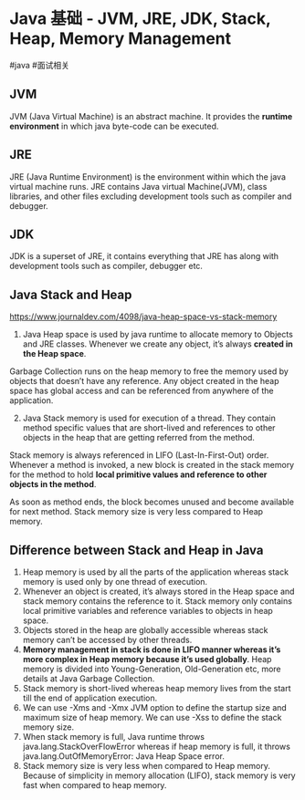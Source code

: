 # Java 基础 - JVM, JRE, JDK, Stack, Heap, Memory Management
#java
#面试相关

## JVM
JVM (Java Virtual Machine) is an abstract machine. It provides the **runtime environment** in which java byte-code can be executed.

## JRE
JRE (Java Runtime Environment) is the environment within which the java virtual machine runs. JRE contains Java virtual Machine(JVM), class libraries, and other files excluding development tools such as compiler and debugger.

## JDK
JDK is a superset of JRE, it contains everything that JRE has along with development tools such as compiler, debugger etc.

## Java Stack and Heap
https://www.journaldev.com/4098/java-heap-space-vs-stack-memory
1. Java Heap space is used by java runtime to allocate memory to Objects and JRE classes. Whenever we create any object, it’s always **created in the Heap space**.

Garbage Collection runs on the heap memory to free the memory used by objects that doesn’t have any reference. Any object created in the heap space has global access and can be referenced from anywhere of the application.

2. Java Stack memory is used for execution of a thread. They contain method specific values that are short-lived and references to other objects in the heap that are getting referred from the method.

Stack memory is always referenced in LIFO (Last-In-First-Out) order. Whenever a method is invoked, a new block is created in the stack memory for the method to hold **local primitive values and reference to other objects in the method**.

As soon as method ends, the block becomes unused and become available for next method.
Stack memory size is very less compared to Heap memory.

## Difference between Stack and Heap in Java
1. Heap memory is used by all the parts of the application whereas stack memory is used only by one thread of execution.
2. Whenever an object is created, it’s always stored in the Heap space and stack memory contains the reference to it. Stack memory only contains local primitive variables and reference variables to objects in heap space.
3. Objects stored in the heap are globally accessible whereas stack memory can’t be accessed by other threads.
4. **Memory management in stack is done in LIFO manner whereas it’s more complex in Heap memory because it’s used globally**. Heap memory is divided into Young-Generation, Old-Generation etc, more details at Java Garbage Collection.
5. Stack memory is short-lived whereas heap memory lives from the start till the end of application execution.
6. We can use -Xms and -Xmx JVM option to define the startup size and maximum size of heap memory. We can use -Xss to define the stack memory size.
7. When stack memory is full, Java runtime throws java.lang.StackOverFlowError whereas if heap memory is full, it throws java.lang.OutOfMemoryError: Java Heap Space error.
8. Stack memory size is very less when compared to Heap memory. Because of simplicity in memory allocation (LIFO), stack memory is very fast when compared to heap memory.




























